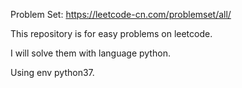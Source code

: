 Problem Set: https://leetcode-cn.com/problemset/all/

This repository is for easy problems on leetcode.

I will solve them with language python.

Using env python37.
